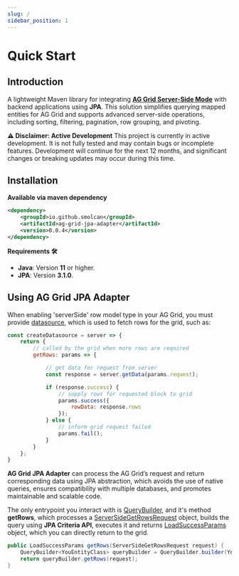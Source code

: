 ```yaml
---
slug: /
sidebar_position: 1
---
```

# Quick Start
## Introduction
A lightweight Maven library for integrating **[AG Grid Server-Side Mode](https://ag-grid.com/angular-data-grid/server-side-model/)** with backend applications using **JPA**. 
This solution simplifies querying mapped entities for AG Grid and supports advanced server-side operations, including sorting, filtering, pagination, row grouping, and pivoting.

**⚠️ Disclaimer: Active Development**
This project is currently in active development.
It is not fully tested and may contain bugs or incomplete features.
Development will continue for the next 12 months, and significant changes or breaking updates may occur during this time.


## Installation

**Available via maven dependency**
```xml
<dependency>
    <groupId>io.github.smolcan</groupId>
    <artifactId>ag-grid-jpa-adapter</artifactId>
    <version>0.0.4</version>
</dependency>
```
**Requirements 🛠️**
- **Java**: Version **11** or higher.
- **JPA**: Version **3.1.0**.

## Using AG Grid JPA Adapter
When enabling 'serverSide' row model type in your AG Grid, you must provide [datasource](https://ag-grid.com/react-data-grid/server-side-model-datasource/),
which is used to fetch rows for the grid, such as:
``` javascript title="AG Grid example of datasource"
const createDatasource = server => {
    return {
        // called by the grid when more rows are required
        getRows: params => {

            // get data for request from server
            const response = server.getData(params.request);

            if (response.success) {
                // supply rows for requested block to grid
                params.success({
                    rowData: response.rows
                });
            } else {
                // inform grid request failed
                params.fail();
            }
        }
    };
}
```

**AG Grid JPA Adapter** can process the AG Grid’s request and return corresponding data using JPA abstraction, 
which avoids the use of native queries, 
ensures compatibility with multiple databases, 
and promotes maintainable and scalable code.

The only entrypoint you interact with is [QueryBuilder](https://github.com/smolcan/ag-grid-jpa-adapter/blob/main/src/main/java/io/github/smolcan/aggrid/jpa/adapter/query/QueryBuilder.java),
and it's method **getRows**, which processes a [ServerSideGetRowsRequest](https://github.com/smolcan/ag-grid-jpa-adapter/blob/main/src/main/java/io/github/smolcan/aggrid/jpa/adapter/request/ServerSideGetRowsRequest.java) object,
builds the query using **JPA Criteria API**, executes it and returns [LoadSuccessParams](https://github.com/smolcan/ag-grid-jpa-adapter/blob/main/src/main/java/io/github/smolcan/aggrid/jpa/adapter/response/LoadSuccessParams.java) object,
which you can directly return to the grid.
```java title="Java getRows method using QueryBuilder"
public LoadSuccessParams getRows(ServerSideGetRowsRequest request) {
    QueryBuilder<YouEntityClass> queryBuilder = QueryBuilder.builder(YouEntityClass.class, entityManager).build();
    return queryBuilder.getRows(request);
}
```